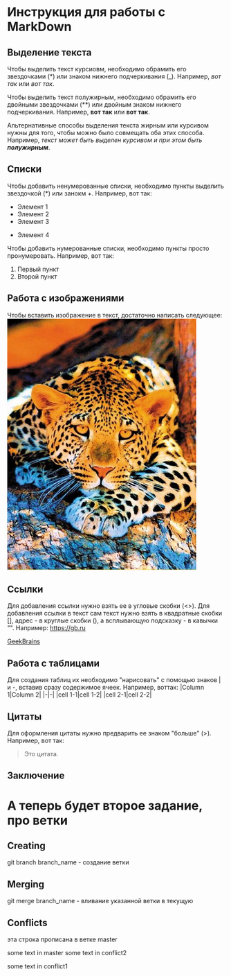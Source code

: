 # Инструкция для работы с MarkDown

## Выделение текста

Чтобы выделить текст курсиовм, необходимо обрамить его звездочками (*) или знаком нижнего подчеркивания (_). Например, *вот так* или _вот так_.

Чтобы выделить текст полужирным, необходимо обрамить его двойными звездочками (**) или двойным знаком нижнего подчеркивания. Например, **вот так** или __вот так__.

Альтернативные способы выделения текста жирным или курсивом нужны для того, чтобы можно было совмещать оба этих способа. Например, _текст может быть выделен курсивом и при этом быть **полужирным**_.

## Списки

Чтобы добавить ненумерованные списки, необходимо пункты выделить звездочкой (*) или занокм +. Например, вот так:
* Элемент 1
* Элемент 2
* Элемент 3
+ Элемент 4

Чтобы добавить нумерованные списки, необходимо пункты просто пронумеровать. Например, вот так:
1. Первый пункт
2. Второй пункт

## Работа с изображениями

Чтобы вставить изображение в текст, достаточно написать следующее:
![Это картинка](image.jpg)

## Ссылки

Для добавления ссылки нужно взять ее в угловые скобки (<>).
Для добавления ссылки в текст сам текст нужно взять в квадратные скобки [], адрес - в круглые скобки (), а всплывающую подсказку - в кавычки "".
Например:
<https://gb.ru>

[GeekBrains](https://gb.ru "Это сайт ГикБрейнс")

## Работа с таблицами

Для создания таблиц их необходимо "нарисовать" с помощью знаков | и -, вставив сразу содержимое ячеек. Например, воттак:
|Column 1|Column 2|
|-|-|
|cell 1-1|cell 1-2|
|cell 2-1|cell 2-2|


## Цитаты

Для оформления цитаты нужно предварить ее знаком "больше" (>). Например, вот так:
>Это цитата.

## Заключение

# А теперь будет второе задание, про ветки

## Creating
git branch branch_name - создание ветки
## Merging
git merge branch_name - вливание указанной ветки в текущую
## Conflicts
эта строка прописана в ветке master


some text in master
some text in conflict2


some text in conflict1
